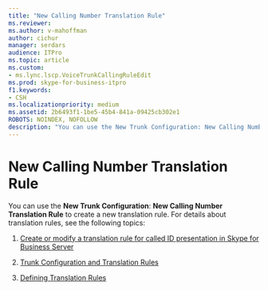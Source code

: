 ```yaml
---
title: "New Calling Number Translation Rule"
ms.reviewer: 
ms.author: v-mahoffman
author: cichur
manager: serdars
audience: ITPro
ms.topic: article
ms.custom:
- ms.lync.lscp.VoiceTrunkCallingRuleEdit
ms.prod: skype-for-business-itpro
f1.keywords:
- CSH
ms.localizationpriority: medium
ms.assetid: 2b6493f1-1be5-45b4-841a-09425cb302e1
ROBOTS: NOINDEX, NOFOLLOW
description: "You can use the New Trunk Configuration: New Calling Number Translation Rule to create a new translation rule. For details about translation rules, see the following topics:"
---
```


# New Calling Number Translation Rule

You can use the **New Trunk Configuration**: **New Calling Number Translation Rule** to create a new translation rule. For details about translation rules, see the following topics:

1. [Create or modify a translation rule for called ID presentation in Skype for Business Server](../../../deploy/deploy-enterprise-voice/called-id-presentation-rules.md)

2. [Trunk Configuration and Translation Rules](/previous-versions/office/lync-server-2013/lync-server-2013-configuring-trunks)

3. [Defining Translation Rules](/previous-versions/office/lync-server-2013/lync-server-2013-defining-translation-rules)